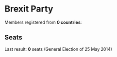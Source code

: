 # Brexit Party

Members registered from **0 countries**:

> 

## Seats

Last result: **0** seats (General Election of 25 May 2014)

